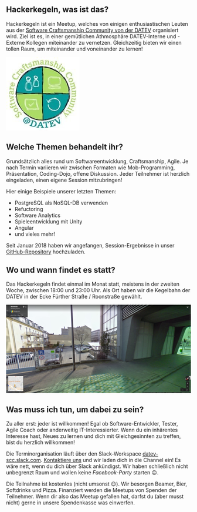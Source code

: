## Hackerkegeln, was ist das?

Hackerkegeln ist ein Meetup, welches von einigen enthusiastischen Leuten aus der 
[Software Craftsmanship Community von der DATEV](http://www.datev.de/scc) organisiert wird. 
Ziel ist es, in einer gemütlichen Athmosphäre DATEV-Interne und -Externe Kollegen miteinander zu vernetzen. 
Gleichzeitig bieten wir einen tollen Raum, um miteinander und voneinander zu lernen!

![SCC-Logo](images/DATEV_SCC.jpg)

## Welche Themen behandelt ihr?

Grundsätzlich alles rund um Softwareentwicklung, Craftsmanship, Agile. Je nach Termin 
variieren wir zwischen Formaten wie Mob-Programming, Präsentation, Coding-Dojo, offene Diskussion.
Jeder Teilnehmer ist herzlich eingeladen, einen eigene Session mitzubringen!

Hier einige Beispiele unserer letzten Themen:

* PostgreSQL als NoSQL-DB verwenden
* Refuctoring
* Software Analytics
* Spieleentwicklung mit Unity
* Angular
* und vieles mehr!

Seit Januar 2018 haben wir angefangen, Session-Ergebnisse in unser [GitHub-Repository](https://github.com/Hackerkegeln) hochzuladen.

## Wo und wann findet es statt?

Das Hackerkegeln findet einmal im Monat statt, meistens in der zweiten Woche, zwischen 18:00 und 23:00 Uhr. 
Als Ort haben wir die Kegelbahn der DATEV in der Ecke Fürther Straße / Roonstraße gewählt.

![Street View](images/StreetView.png)

## Was muss ich tun, um dabei zu sein?

Zu aller erst: jeder ist willkommen! Egal ob Software-Entwickler, Tester, Agile Coach
oder anderweitig IT-Interessierter. Wenn du ein inhärentes Interesse hast, Neues zu lernen und dich mit 
Gleichgesinnten zu treffen, bist du herzlich willkommen!

Die Terminorganisation läuft über den Slack-Workspace 
[datev-scc.slack.com](http://datev-scc.slack.com). [Kontaktiere uns](mailto:) und wir laden dich in die Channel ein!
Es wäre nett, wenn du dich über Slack ankündigst. Wir haben schließlich nicht unbegrenzt Raum
und wollen keine *Facebook-Party* starten 😉.

Die Teilnahme ist kostenlos (nicht umsonst 😉). Wir besorgen Beamer, Bier, Softdrinks und Pizza. 
Finanziert werden die Meetups von Spenden der Teilnehmer. Wenn dir also das Meetup gefallen hat,
darfst du (aber musst nicht) gerne in unsere Spendenkasse was einwerfen. 